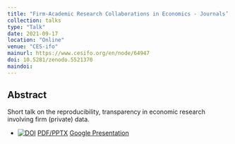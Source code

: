 ```yaml
---
title: "Firm-Academic Research Collaborations in Economics - Journals’ Perspective"
collection: talks
type: "Talk"
date: 2021-09-17
location: "Online"
venue: "CES-ifo"
mainurl: https://www.cesifo.org/en/node/64947
doi: 10.5281/zenodo.5521370
maindoi: 
---
```


## Abstract

Short talk on the reproducibility, transparency in economic research involving firm (private) data.

- [![DOI](https://zenodo.org/badge/DOI/10.5281/zenodo.5521370.svg)](https://doi.org/10.5281/zenodo.5521370) [PDF/PPTX](https://doi.org/10.5281/zenodo.5521370) [Google Presentation](https://docs.google.com/presentation/d/1mYgcxM4Ic3zZtoW7774FZ88HkagRk0gNr2aWanlTVIs/edit?usp=sharing)

